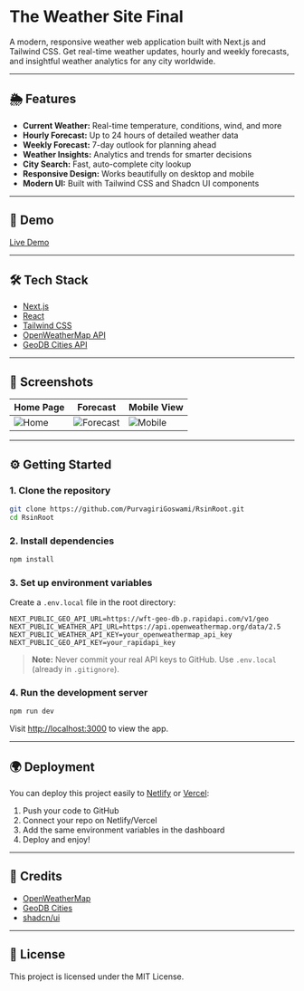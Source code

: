 # The Weather Site Final

A modern, responsive weather web application built with Next.js and Tailwind CSS. Get real-time weather updates, hourly and weekly forecasts, and insightful weather analytics for any city worldwide.

---

## 🌦️ Features
- **Current Weather:** Real-time temperature, conditions, wind, and more
- **Hourly Forecast:** Up to 24 hours of detailed weather data
- **Weekly Forecast:** 7-day outlook for planning ahead
- **Weather Insights:** Analytics and trends for smarter decisions
- **City Search:** Fast, auto-complete city lookup
- **Responsive Design:** Works beautifully on desktop and mobile
- **Modern UI:** Built with Tailwind CSS and Shadcn UI components

---

## 🚀 Demo
<!-- If deployed, add your Netlify/Vercel link here -->
[Live Demo](#)

---

## 🛠️ Tech Stack
- [Next.js](https://nextjs.org/)
- [React](https://reactjs.org/)
- [Tailwind CSS](https://tailwindcss.com/)
- [OpenWeatherMap API](https://openweathermap.org/api)
- [GeoDB Cities API](https://rapidapi.com/wirefreethought/api/geodb-cities/)

---

## 📸 Screenshots
<!-- Add screenshots to the /public directory and reference them here -->
| Home Page | Forecast | Mobile View |
|-----------|----------|-------------|
| ![Home](public/screenshots/home.png) | ![Forecast](public/screenshots/forecast.png) | ![Mobile](public/screenshots/mobile.png) |

---

## ⚙️ Getting Started

### 1. Clone the repository
```bash
git clone https://github.com/PurvagiriGoswami/RsinRoot.git
cd RsinRoot
```

### 2. Install dependencies
```bash
npm install
```

### 3. Set up environment variables
Create a `.env.local` file in the root directory:
```env
NEXT_PUBLIC_GEO_API_URL=https://wft-geo-db.p.rapidapi.com/v1/geo
NEXT_PUBLIC_WEATHER_API_URL=https://api.openweathermap.org/data/2.5
NEXT_PUBLIC_WEATHER_API_KEY=your_openweathermap_api_key
NEXT_PUBLIC_GEO_API_KEY=your_rapidapi_key
```
> **Note:** Never commit your real API keys to GitHub. Use `.env.local` (already in `.gitignore`).

### 4. Run the development server
```bash
npm run dev
```
Visit [http://localhost:3000](http://localhost:3000) to view the app.

---

## 🌍 Deployment

You can deploy this project easily to [Netlify](https://www.netlify.com/) or [Vercel](https://vercel.com/):
1. Push your code to GitHub
2. Connect your repo on Netlify/Vercel
3. Add the same environment variables in the dashboard
4. Deploy and enjoy!

---

## 🙏 Credits
- [OpenWeatherMap](https://openweathermap.org/)
- [GeoDB Cities](https://rapidapi.com/wirefreethought/api/geodb-cities/)
- [shadcn/ui](https://ui.shadcn.com/)

---

## 📄 License
This project is licensed under the MIT License.
